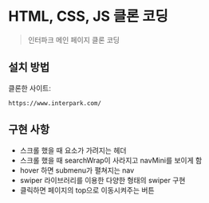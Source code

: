 # HTML, CSS, JS 클론 코딩
> 인터파크 메인 페이지 클론 코딩

## 설치 방법

클론한 사이트:

```
https://www.interpark.com/
```

## 구현 사항

- 스크롤 했을 때 요소가 가려지는 헤더
- 스크롤 했을 때 searchWrap이 사라지고 navMini를 보이게 함
- hover 하면 submenu가 펼쳐지는 nav
- swiper 라이브러리를 이용한 다양한 형태의 swiper 구현
- 클릭하면 페이지의 top으로 이동시켜주는 버튼